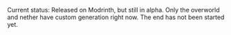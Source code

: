 Current status: Released on Modrinth, but still in alpha. Only the overworld and nether have custom generation right now. The end has not been started yet.